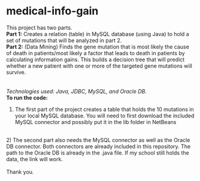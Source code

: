 # medical-info-gain
This project has two parts.<br>
<b>Part 1:</b> Creates a relation (table) in MySQL database (using Java) to hold a set of mutations that will be analyzed in part 2.<br>
<b>Part 2:</b> (Data Mining) Finds the gene mutation that is most likely the cause of death in patients/most likely a factor that leads to death in patients by calculating information gains. This builds a decision tree that will predict whether a new patient with one or more of the targeted gene mutations will survive.<br><br>
<br>
<em>Technologies used: Java, JDBC, MySQL, and Oracle DB.</em>
<br>
<strong>To run the code:</strong>
<br>
1) The first part of the project creates a table that holds the 10 mutations in your local MySQL database. You will need to first download the included MySQL connector and possibly put it in the lib folder in NetBeans<br>
<br>
2) The second part also needs the MySQL connector as well as the Oracle DB connector. Both connectors are already included in this repository. The path to the Oracle DB is already in the .java file. If my school still holds the data, the link will work. <br><br>Thank you.
